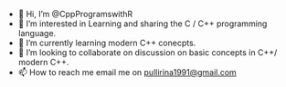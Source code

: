 - 👋 Hi, I’m @CppProgramswithR
- 👀 I’m interested in Learning and sharing the C / C++ programming language.  
- 🌱 I’m currently learning modern C++ conecpts.
- 💞️ I’m looking to collaborate on discussion on basic concepts in C++/ modern C++.
- 📫 How to reach me email me on pullirina1991@gmail.com

<!---
CppProgramswithR/CppProgramswithR is a ✨ special ✨ repository because its `README.md` (this file) appears on your GitHub profile.
You can click the Preview link to take a look at your changes.
--->
